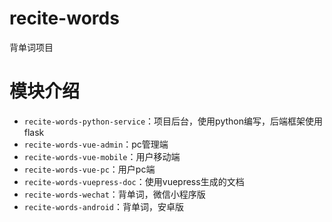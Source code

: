 # recite-words
背单词项目

# 模块介绍

- `recite-words-python-service`：项目后台，使用python编写，后端框架使用 flask
- `recite-words-vue-admin`：pc管理端
- `recite-words-vue-mobile`：用户移动端
- `recite-words-vue-pc`：用户pc端
- `recite-words-vuepress-doc`：使用vuepress生成的文档
- `recite-words-wechat`：背单词，微信小程序版
- `recite-words-android`：背单词，安卓版



